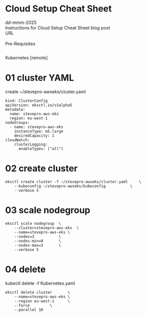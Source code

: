 # Cloud Setup Cheat Sheet
dd-mmm-2025
<br />
Instructions for Cloud Setup Cheat Sheet blog post
<br />URL
<br /><br />
Pre-Requisites
```
```

Kubernetes [remote]
# 01	cluster YAML
create ~/stevepro-awseks/cluster.yaml
```
kind: ClusterConfig
apiVersion: eksctl.io/v1alpha5
metadata:
  name: stevepro-aws-eks
  region: eu-west-1
nodeGroups:
  - name: stevepro-aws-eks
    instanceType: m5.large
    desiredCapacity: 1
cloudWatch:
    clusterLogging:
      enableTypes: ["all"]
```

# 02	create cluster
```
eksctl create cluster -f ~/stevepro-awseks/cluster.yaml		\
    --kubeconfig ~/stevepro-awseks/kubeconfig			\
    --verbose 5
```

# 03	scale nodegroup
```
eksctl scale nodegroup	\
    --cluster=stevepro-aws-eks	\
    --name=stevepro-aws-eks	\
    --nodes=3			\
    --nodes-min=0		\
    --nodes-max=3		\
    --verbose 5
```

# 04 delete
kubectl delete -f Kubernetes.yaml
```
eksctl delete cluster		\
    --name=stevepro-aws-eks	\
    --region eu-west-1		\
    --force			\
    --parallel 10
```